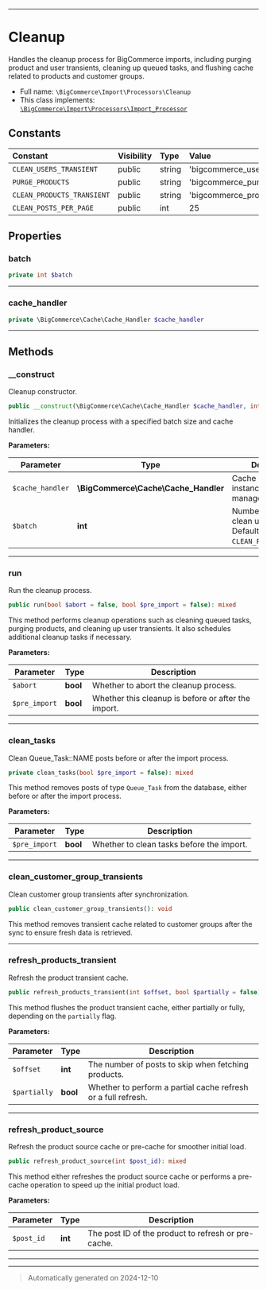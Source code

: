 ***

# Cleanup

Handles the cleanup process for BigCommerce imports, including purging product and user transients,
cleaning up queued tasks, and flushing cache related to products and customer groups.



* Full name: `\BigCommerce\Import\Processors\Cleanup`
* This class implements:
[`\BigCommerce\Import\Processors\Import_Processor`](./Import_Processor.md)


## Constants

| Constant | Visibility | Type | Value |
|:---------|:-----------|:-----|:------|
|`CLEAN_USERS_TRANSIENT`|public|string|&#039;bigcommerce_users_transient_clean&#039;|
|`PURGE_PRODUCTS`|public|string|&#039;bigcommerce_purge_products_headless&#039;|
|`CLEAN_PRODUCTS_TRANSIENT`|public|string|&#039;bigcommerce_products_transient_clean&#039;|
|`CLEAN_POSTS_PER_PAGE`|public|int|25|

## Properties


### batch



```php
private int $batch
```






***

### cache_handler



```php
private \BigCommerce\Cache\Cache_Handler $cache_handler
```






***

## Methods


### __construct

Cleanup constructor.

```php
public __construct(\BigCommerce\Cache\Cache_Handler $cache_handler, int $batch = self::CLEAN_POSTS_PER_PAGE): mixed
```

Initializes the cleanup process with a specified batch size and cache handler.






**Parameters:**

| Parameter | Type | Description |
|-----------|------|-------------|
| `$cache_handler` | **\BigCommerce\Cache\Cache_Handler** | Cache handler instance for cache management. |
| `$batch` | **int** | Number of records to clean up per batch. Defaults to `CLEAN_POSTS_PER_PAGE`. |





***

### run

Run the cleanup process.

```php
public run(bool $abort = false, bool $pre_import = false): mixed
```

This method performs cleanup operations such as cleaning queued tasks, purging products,
and cleaning up user transients. It also schedules additional cleanup tasks if necessary.






**Parameters:**

| Parameter | Type | Description |
|-----------|------|-------------|
| `$abort` | **bool** | Whether to abort the cleanup process. |
| `$pre_import` | **bool** | Whether this cleanup is before or after the import. |





***

### clean_tasks

Clean Queue_Task::NAME posts before or after the import process.

```php
private clean_tasks(bool $pre_import = false): mixed
```

This method removes posts of type `Queue_Task` from the database, either before or after the import process.






**Parameters:**

| Parameter | Type | Description |
|-----------|------|-------------|
| `$pre_import` | **bool** | Whether to clean tasks before the import. |





***

### clean_customer_group_transients

Clean customer group transients after synchronization.

```php
public clean_customer_group_transients(): void
```

This method removes transient cache related to customer groups after the sync to ensure fresh data is retrieved.










***

### refresh_products_transient

Refresh the product transient cache.

```php
public refresh_products_transient(int $offset, bool $partially = false): void
```

This method flushes the product transient cache, either partially or fully, depending on the `partially` flag.






**Parameters:**

| Parameter | Type | Description |
|-----------|------|-------------|
| `$offset` | **int** | The number of posts to skip when fetching products. |
| `$partially` | **bool** | Whether to perform a partial cache refresh or a full refresh. |





***

### refresh_product_source

Refresh the product source cache or pre-cache for smoother initial load.

```php
public refresh_product_source(int $post_id): mixed
```

This method either refreshes the product source cache or performs a pre-cache operation to speed up the initial product load.






**Parameters:**

| Parameter | Type | Description |
|-----------|------|-------------|
| `$post_id` | **int** | The post ID of the product to refresh or pre-cache. |





***


***
> Automatically generated on 2024-12-10
